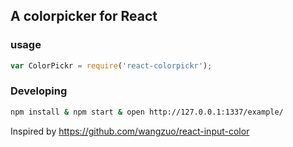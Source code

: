 A colorpicker for React
---

### usage

``` js
var ColorPickr = require('react-colorpickr');
```

### Developing

``` sh
npm install & npm start & open http://127.0.0.1:1337/example/
```

Inspired by https://github.com/wangzuo/react-input-color
